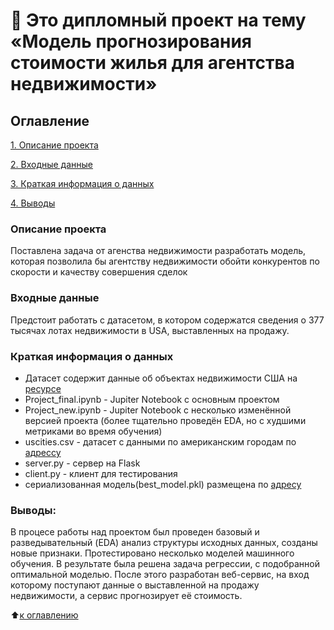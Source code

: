 # :briefcase: Это дипломный проект на тему «Модель прогнозирования стоимости жилья для агентства недвижимости»

## Оглавление  
[1. Описание проекта](#Описание-проекта)  

[2. Входные данные](#Входные-данные) 

[3. Краткая информация о данных](#Краткая-информация-о-данных) 

[4. Выводы](#Выводы) 

### Описание проекта
Поставлена задача от агенства недвижимости  разработать модель, которая позволила бы агентству недвижимости обойти конкурентов по скорости и качеству совершения
сделок

### Входные данные
Предстоит работать с датасетом, в котором содержатся сведения о 377 тысячах лотах недвижимости в USA, выставленных на продажу. 


### Краткая информация о данных
- Датасет содержит данные об объектах недвижимости США на [ресурсе](https://drive.google.com/file/d/11-ZNNIdcQ7TbT8Y0nsQ3Q0eiYQP__NIW/view?usp=share_link) 
- Project_final.ipynb - Jupiter Notebook с основным проектом 
- Project_new.ipynb - Jupiter Notebook с  несколько изменённой версией проекта (более тщательно проведён EDA, но с худшими метриками во время обучения)
- uscities.csv - датасет с данными по американским городам по [адрессу](https://drive.google.com/file/d/1kgmEtk9I-bHu2kz-kZ9-KjrKauvGjJ2A/view?usp=sharing)
- server.py - сервер на Flask
- client.py - клиент для тестирования
- сериализованная модель(best_model.pkl) размещена по [адресу](https://drive.google.com/file/d/1mj4t90CSEgCONQNSUWwdpOZxVpnXp8ry/view?usp=sharing)

### Выводы:
В процесе работы над проектом был проведен базовый и разведывательный (EDA) анализ структуры исходных данных, созданы новые признаки. Протестировано несколько моделей машинного обучения. В результате была решена задача регрессии, с подобранной оптимальной моделью. После этого разработан веб-сервис, на вход которому поступают данные о выставленной на продажу недвижимости, а сервис прогнозирует её стоимость.

:arrow_up:[к оглавлению](#Оглавление)
